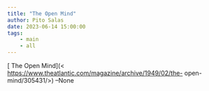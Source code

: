```yaml
---
title: "The Open Mind"
author: Pito Salas
date: 2023-06-14 15:00:00
tags:
    - main
    - all
---
```



[ The Open Mind](< https://www.theatlantic.com/magazine/archive/1949/02/the-
open-mind/305431/>) –None


